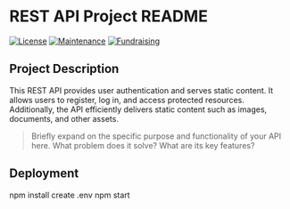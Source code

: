 # REST API Project README

[![License](https://img.shields.io/badge/License-MIT-blue.svg)](https://opensource.org/licenses/MIT)
[![Maintenance](https://img.shields.io/badge/Maintained%3F-yes-green.svg)](https://github.com/your-username/your-repo/graphs/commit-activity)
[![Fundraising](https://img.shields.io/badge/Fundraising-Active-brightgreen)](https://example.com/fundraising)

## Project Description

This REST API provides user authentication and serves static content. It allows users to register, log in, and access protected resources. Additionally, the API efficiently delivers static content such as images, documents, and other assets.

> Briefly expand on the specific purpose and functionality of your API here. What problem does it solve? What are its key features?


## Deployment
npm install
create .env
npm start

